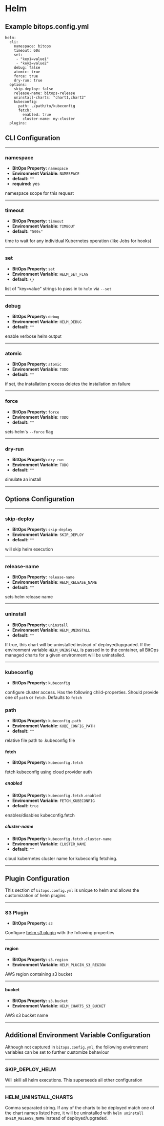 # Helm

## Example bitops.config.yml
```
helm:
  cli:
    namespace: bitops
    timeout: 60s
    set:
     - "key1=value1"
     - "key2=value2"
    debug: false
    atomic: true
    force: true
    dry-run: true
  options:
    skip-deploy: false
    release-name: bitops-release
    uninstall-charts: "chart1,chart2"
    kubeconfig:
      path: ./path/to/kubeconfig
      fetch:
        enabled: true
        cluster-name: my-cluster
  plugins:
```

## CLI Configuration

-------------------
### namespace
* **BitOps Property:** `namespace`
* **Environment Variable:** `NAMESPACE`
* **default:** `""`
* **required:** yes

namespace scope for this request

-------------------
### timeout
* **BitOps Property:** `timeout`
* **Environment Variable:** `TIMEOUT`
* **default:** `"500s"`

time to wait for any individual Kubernetes operation (like Jobs for hooks) 

-------------------
### set
* **BitOps Property:** `set`
* **Environment Variable:** `HELM_SET_FLAG`
* **default:** `{}`

list of "key=value" strings to pass in to `helm` via `--set`

-------------------
### debug
* **BitOps Property:** `debug`
* **Environment Variable:** `HELM_DEBUG`
* **default:** `""`

enable verbose helm output

-------------------
### atomic
* **BitOps Property:** `atomic`
* **Environment Variable:** `TODO`
* **default:** `""`

if set, the installation process deletes the installation on failure

-------------------
### force
* **BitOps Property:** `force`
* **Environment Variable:** `TODO`
* **default:** `""`

sets helm's `--force` flag

-------------------
### dry-run
* **BitOps Property:** `dry-run`
* **Environment Variable:** `TODO`
* **default:** `""`

simulate an install

-------------------
## Options Configuration

-------------------
### skip-deploy
* **BitOps Property:** `skip-deploy`
* **Environment Variable:** `SKIP_DEPLOY`
* **default:** `""`

will skip helm execution

-------------------
### release-name
* **BitOps Property:** `release-name`
* **Environment Variable:** `HELM_RELEASE_NAME`
* **default:** `""`

sets helm release name

-------------------
### uninstall
* **BitOps Property:** `uninstall`
* **Environment Variable:** `HELM_UNINSTALL`
* **default:** `""`

If true, this chart will be uninstalled instead of deployed/upgraded. If the environment variable `HELM_UNINSTALL` is passed in to the container, all BitOps managed charts for a given environment will be uninstalled.

-------------------
### kubeconfig
* **BitOps Property:** `kubeconfig`

configure cluster access. Has the following child-properties. Should provide one of `path` or `fetch`. Defaults to `fetch`

### path
* **BitOps Property:** `kubeconfig.path`
* **Environment Variable:** `KUBE_CONFIG_PATH`
* **default:** `""`

relative file path to .kubeconfig file

#### fetch
* **BitOps Property:** `kubeconfig.fetch`

fetch kubeconfig using cloud provider auth

##### enabled
* **BitOps Property:** `kubeconfig.fetch.enabled`
* **Environment Variable:** `FETCH_KUBECONFIG`
* **default:** `true`

enables/disables kubeconfig.fetch

##### cluster-name
* **BitOps Property:** `kubeconfig.fetch.cluster-name`
* **Environment Variable:** `CLUSTER_NAME`
* **default:** `""`

cloud kubernetes cluster name for kubeconfig fetching.

-------------------
## Plugin Configuration
This section of `bitops.config.yml` is unique to helm and allows the customization of helm plugins

-------------------
### S3 Plugin
* **BitOps Property:** `s3`

Configure [helm s3 plugin](https://github.com/hypnoglow/helm-s3) with the following properties

-------------------
#### region
* **BitOps Property:** `s3.region`
* **Environment Variable:** `HELM_PLUGIN_S3_REGION`

AWS region containing s3 bucket

-------------------
#### bucket
* **BitOps Property:** `s3.bucket`
* **Environment Variable:** `HELM_CHARTS_S3_BUCKET`

AWS s3 bucket name

-------------------
## Additional Environment Variable Configuration
Although not captured in `bitops.config.yml`, the following environment variables can be set to further customize behaviour

-------------------
### SKIP_DEPLOY_HELM
Will skill all helm executions. This superseeds all other configuration

-------------------
### HELM_UNINSTALL_CHARTS
Comma separated string. If any of the charts to be deployed match one of the chart names listed here, it will be uninstalled with `helm uninstall $HELM_RELEASE_NAME` instead of deployed/upgraded.